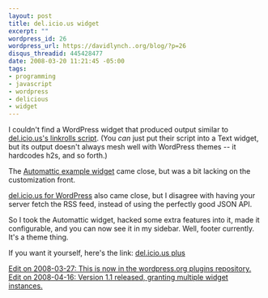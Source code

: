 ```yaml
--- 
layout: post
title: del.icio.us widget
excerpt: ""
wordpress_id: 26
wordpress_url: https://davidlynch..org/blog/?p=26
disqus_threadid: 445428477
date: 2008-03-20 11:21:45 -05:00
tags: 
- programming
- javascript
- wordpress
- delicious
- widget
---
```

I couldn't find a WordPress widget that produced output similar to [del.icio.us's linkrolls script](http://del.icio.us/help/linkrolls). (You *can* just put their script into a Text widget, but its output doesn't always mesh well with WordPress themes -- it hardcodes h2s, and so forth.)

The [Automattic example widget](http://automattic.com/code/widgets/) came close, but was a bit lacking on the customization front.

[del.icio.us for WordPress](http://rick.jinlabs.com/code/delicious/) also came close, but I disagree with having your server fetch the RSS feed, instead of using the perfectly good JSON API.

So I took the Automattic widget, hacked some extra features into it, made it configurable, and you can now see it in my sidebar. Well, footer currently. It's a theme thing.

If you want it yourself, here's the link:  [del.icio.us plus](http://wordpress.org/extend/plugins/delicious-plus/)

<ins>Edit on 2008-03-27: This is now in the wordpress.org plugins repository.</ins>
<ins>Edit on 2008-04-16: Version 1.1 released, granting multiple widget instances.</ins>
